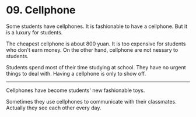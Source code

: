 # 09. Cellphone



Some students have cellphones. It is fashionable to have a cellphone. But it is a luxury for students.

The cheapest cellphone is about 800 yuan. It is too expensive for students who don't earn money. On the other hand, cellphone are not nessary to students.

Students spend most of their time studying at school. They have no urgent things to deal with. Having a cellphone is only to show off.



---



Cellphones have become students' new fashionable toys.

Sometimes they use cellphones to communicate with their classmates. Actually they see each other every day.

